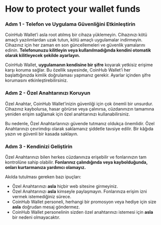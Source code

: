 # How to protect your wallet funds

### Adım 1 - Telefon ve Uygulama Güvenliğini Etkinleştirin

CoinHub Wallet’i asla root atılmış bir cihaza yüklemeyin. Cihazınızı kötü amaçlı yazılımlardan uzak tutun, kötü amaçlı uygulamalar indirmeyin. Cihazınız için her zaman en son güncellemeleri ve güvenlik yamalarını edinin. **Telefonunuzu kilitleyin veya kullanılmadığında kendini otomatik olarak kilitleyecek şekilde ayarlayın.**

CoinHub Wallet, **uygulamanın kendisine bir şifre** koyarak yetkisiz erişime karşı koruma sağlar. Bu özellik sayesinde, CoinHub Wallet’i her başlattığınızda kimlik doğrulaması yapmanız gerekir. Ayarlar içinden şifre korumasını etkinleştirebilirsiniz.

### Adım 2 - Özel Anahtarınızı Koruyun 

Özel Anahtar, CoinHub Wallet’inizin güvenliği için çok önemli bir unsurdur. Cihazınız kaybolursa, hasar görürse veya çalınırsa, cüzdanınızın tamamına yeniden erişim sağlamak için özel anahtarınızı kullanabilirsiniz.

Bu nedenle, Özel Anahtarlarınızı güvende tutmanız oldukça önemlidir. Özel Anahtarınızı çevrimdışı olarak saklamanız şiddetle tavsiye edilir. Bir kâğıda yazın ve güvenli bir kasada saklayın.

### Adım 3 - Kendinizi Geliştirin

Özel Anahtarınızı bilen herkes cüzdanınıza erişebilir ve fonlarınızın tam kontrolüne sahip olabilir. **Fonlarınız çalındığında veya kaybolduğunda, onları kurtarmanıza yardımcı olamayız.**

Akılda tutulması gereken bazı ipuçları:

- Özel Anahtarınızı **asla** hiçbir web sitesine girmeyiniz.
- Özel Anahtarınızı **asla** kimseyle paylaşmayın. Fonlarınıza erişim izni vermek istemediğiniz sürece.
- CoinHub Wallet personeli, herhangi bir promosyon veya hediye için size **asla** doğrudan mesaj göndermez.
- CoinHub Wallet personelinin sizden özel anahtarınızı istemesi için **asla** bir nedeni olmayacaktır.
